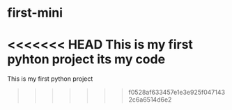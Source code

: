 # first-mini
<<<<<<< HEAD
This is my first pyhton project
its my code
=======
This is my first python project
>>>>>>> f0528af633457e1e3e925f0471432c6a6514d6e2
